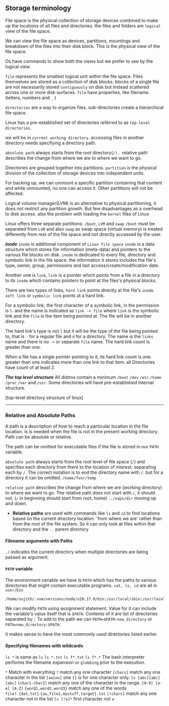 
## Storage terminology

File space is the physical collection of storage devices combined to make up the locations of all files and directories.
the files and folders are `logical` view of the file space.

We can view the file space as devices, partitions, mountings and breakdown of the files into their disk block. This is the physical view of the file space.

Os have commands to show both the views but we prefer to see by the logical view.

`file` represents the smallest logical unit within the file space.
Files themselves are stored as a collection of disk blocks.
blocks of a single file are not necessarily stored `contiguously` on disk but instead scattered across one or more disk surfaces.
`file` have properties, like filename. (letters, numbers and `_` )

`directories` are a way to organize files. sub-directories create a hierarchical file space.

Linux has a pre-established set of directories referred to as `top-level directories`.

we will be in `current working directory`.
accessing files in another directory needs specifying a directory path.

`absolute path` always starts from the root directory(`/).
`relative path` describes the change from where we are to where we want to go.

Directories are grouped together into partitions.
`partition` is the physical division of the collection of storage devices into independent units.

For backing up, we can unmount a specific partition containing that content and while unmounted, no one can access it. Other partitions will not be affected.

Logical volume manager(LVM) is an alternative to physical partitioning, it does not restrict any partition growth. But few disadvantages as a overhead to disk access. also the problem with loading the `kernel` files of Linux

Linux offers three separate partitions: `/boot`, `LVM` and `swap`
`/boot` must be separated from `LVM` and also `swap` as swap space (virtual memory) is treated differently from rest of the file space and not directly accessed by the user.

***inode***
`inode` is additional component of `Linux file space`
`inode` is a data structure which stores file information (meta-data) and pointers to the various file blocks on disk.
`inode` is dedicated to every file, directory and symbolic link in the file space.
the information it stores includes the file's type, owner, group, permissions and last access/create/modification date.

Another one is `link`,
`link` is a pointer which points from a file in a directory to its `inode` which contains pointers to point at the files's physical blocks.

There are two types of links, 
`hard link` points directly at the file's `inode`.
`soft link` or `symbolic link` points at a hard link.

For a symbolic link, the first character of a symbolic link, in the permission is `l`.
and the name is indicated as `link -> file` where `link` is the symbolic link and the `file` is the item being pointed at. The file will be in another directory.

The hard link's type is not `l` but it will be the type of the file being pointed to, that is `-` for a regular file and `d` for a directory.
The name is the `links` name and there is no `->` or separate `file` name.
The hard link count is greater than one.

When a file has a single pointer pointing to it, its hard link count is one.  
greater than one indicates more than one link to that item. all Directories have count of at least 2.


***The top level structure***
All distros contain a minimum `/boot` `/dev` `/etc` `/home` `/proc` `/var` and `/usr`.
Some directories will have pre-established internal structure.

[top-level directory structure of linux]


_____


### Relative and Absolute Paths


A path is a description of how to reach a particular location in the file location. is is needed when the file is not in the present working directory.
Path can be absolute or relative.

The path can be omitted for executable files if the file is stored in our `PATH` variable.

`absolute path` always starts from the root level of file space (`/`) and specifies each directory from there to the location of interest, separating each by `/`.
The correct notation is to end the directory name with `/`. but for a directory it can be omitted.
`/home/foxr/temp`

`relative path` describes the change from where we are (working directory) to where we want to go.
The relative path does not start with `/`, it should not.  (`/` in beginning should start from root, home)
`../xaps/dir`  moving up and down.
- **Relative paths** are used with commands like `ls` and `cd` to find locations based on the current directory location.  'from where we are' rather than from the root of the file system.  So it can only look at files within that directory and the `..` parent directory


#### Filename arguments with Paths

`./` indicates the current directory when multiple directories are being passed as argument.

#### `PATH` variable

The environment variable we have is `PATH` which has the paths to various directories that might contain executable programs.  `cat, ls, cd` are all in `user/bin`

```bash
/home/sujith/.nvm/versions/node/v20.17.0/bin:/usr/local/sbin:/usr/local/bin:/usr/sbin:/usr/bin:/sbin:/bin:/usr/games:/usr/local/games:/snap/bin:/snap/bin
```
We can modify `PATH` using assignment statement.
Value for it can include the variable's value itself that is `$PATH`.
Contents of it are list of directories separated by `:`
To add to the path we can `PATH=$PATH:new_directory`  or `PATH=new_directory:$PATH`.

It makes sense to have the most commonly used directories listed earlier.

#### Specifying filenames with wildcards

`ls *` is same as `ls`
`ls *.txt`  `ls f*.txt`   `ls f*.*`
The bash interpreter performs the filename expansion or `globbing` prior to the execution.

`*` Match with everything
`?` match any one character
`[chars]` match any one character in the list  `[aeiou]`   one `[]` is for one character only.
	`ls [abc][abc][abc]`
`[char1-char2]` match any one of the character in the range. `[0-9] [a-e] [A-Z]`
`{word1,word2,word3}` match any one of the words   
	`file?.{dat,txt}`  `{aa,file1,mystuff,target}.txt`
`[!chars]`  match any one character not in the list   `ls [!a]*` first character not `a`

